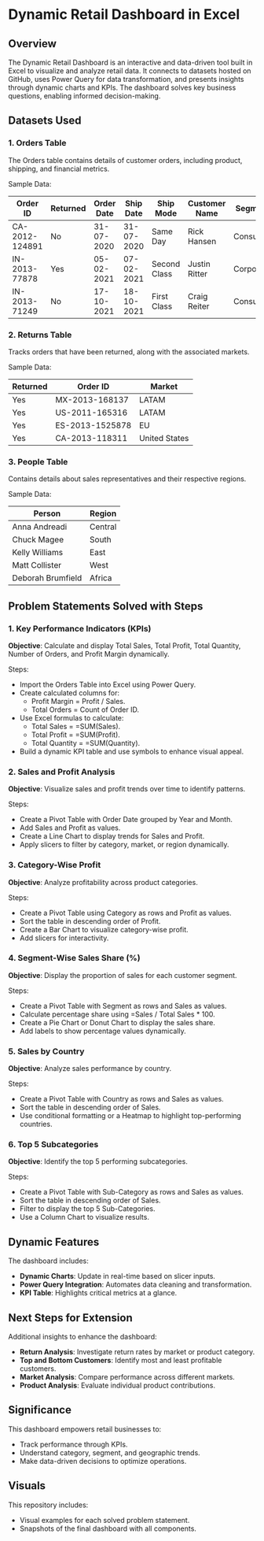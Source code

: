 
# Dynamic Retail Dashboard in Excel

## Overview
The Dynamic Retail Dashboard is an interactive and data-driven tool built in Excel to visualize and analyze retail data. It connects to datasets hosted on GitHub, uses Power Query for data transformation, and presents insights through dynamic charts and KPIs. The dashboard solves key business questions, enabling informed decision-making.

## Datasets Used

### 1. Orders Table
The Orders table contains details of customer orders, including product, shipping, and financial metrics.

Sample Data:

| Order ID         | Returned | Order Date | Ship Date | Ship Mode   | Customer Name  | Segment  | Country       | Market | Sales   | Profit  | Discount |
|------------------|----------|------------|-----------|-------------|----------------|----------|---------------|--------|---------|---------|----------|
| CA-2012-124891   | No       | 31-07-2020 | 31-07-2020 | Same Day    | Rick Hansen    | Consumer | United States | US     | 2309.65 | 762.18  | 0        |
| IN-2013-77878    | Yes      | 05-02-2021 | 07-02-2021 | Second Class| Justin Ritter  | Corporate| Australia     | APAC   | 3709.40 | -288.77 | 0.1      |
| IN-2013-71249    | No       | 17-10-2021 | 18-10-2021 | First Class | Craig Reiter   | Consumer | Australia     | APAC   | 5175.17 | 919.97  | 0.1      |

### 2. Returns Table
Tracks orders that have been returned, along with the associated markets.

Sample Data:

| Returned | Order ID          | Market |
|----------|-------------------|--------|
| Yes      | MX-2013-168137    | LATAM  |
| Yes      | US-2011-165316    | LATAM  |
| Yes      | ES-2013-1525878   | EU     |
| Yes      | CA-2013-118311    | United States |

### 3. People Table
Contains details about sales representatives and their respective regions.

Sample Data:

| Person             | Region |
|--------------------|--------|
| Anna Andreadi      | Central|
| Chuck Magee        | South  |
| Kelly Williams     | East   |
| Matt Collister     | West   |
| Deborah Brumfield  | Africa |

## Problem Statements Solved with Steps

### 1. Key Performance Indicators (KPIs)
**Objective**: Calculate and display Total Sales, Total Profit, Total Quantity, Number of Orders, and Profit Margin dynamically.

Steps:
- Import the Orders Table into Excel using Power Query.
- Create calculated columns for:
  - Profit Margin = Profit / Sales.
  - Total Orders = Count of Order ID.
- Use Excel formulas to calculate:
  - Total Sales = =SUM(Sales).
  - Total Profit = =SUM(Profit).
  - Total Quantity = =SUM(Quantity).
- Build a dynamic KPI table and use symbols to enhance visual appeal.

### 2. Sales and Profit Analysis
**Objective**: Visualize sales and profit trends over time to identify patterns.

Steps:
- Create a Pivot Table with Order Date grouped by Year and Month.
- Add Sales and Profit as values.
- Create a Line Chart to display trends for Sales and Profit.
- Apply slicers to filter by category, market, or region dynamically.

### 3. Category-Wise Profit
**Objective**: Analyze profitability across product categories.

Steps:
- Create a Pivot Table using Category as rows and Profit as values.
- Sort the table in descending order of Profit.
- Create a Bar Chart to visualize category-wise profit.
- Add slicers for interactivity.

### 4. Segment-Wise Sales Share (%)
**Objective**: Display the proportion of sales for each customer segment.

Steps:
- Create a Pivot Table with Segment as rows and Sales as values.
- Calculate percentage share using =Sales / Total Sales * 100.
- Create a Pie Chart or Donut Chart to display the sales share.
- Add labels to show percentage values dynamically.

### 5. Sales by Country
**Objective**: Analyze sales performance by country.

Steps:
- Create a Pivot Table with Country as rows and Sales as values.
- Sort the table in descending order of Sales.
- Use conditional formatting or a Heatmap to highlight top-performing countries.

### 6. Top 5 Subcategories
**Objective**: Identify the top 5 performing subcategories.

Steps:
- Create a Pivot Table with Sub-Category as rows and Sales as values.
- Sort the table in descending order of Sales.
- Filter to display the top 5 Sub-Categories.
- Use a Column Chart to visualize results.

## Dynamic Features
The dashboard includes:
- **Dynamic Charts**: Update in real-time based on slicer inputs.
- **Power Query Integration**: Automates data cleaning and transformation.
- **KPI Table**: Highlights critical metrics at a glance.

## Next Steps for Extension
Additional insights to enhance the dashboard:
- **Return Analysis**: Investigate return rates by market or product category.
- **Top and Bottom Customers**: Identify most and least profitable customers.
- **Market Analysis**: Compare performance across different markets.
- **Product Analysis**: Evaluate individual product contributions.

## Significance
This dashboard empowers retail businesses to:
- Track performance through KPIs.
- Understand category, segment, and geographic trends.
- Make data-driven decisions to optimize operations.

## Visuals
This repository includes:
- Visual examples for each solved problem statement.
- Snapshots of the final dashboard with all components.
